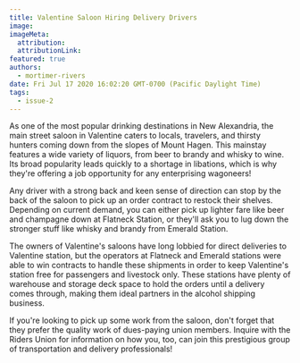 ```yaml
---
title: Valentine Saloon Hiring Delivery Drivers
image:
imageMeta:
  attribution:
  attributionLink:
featured: true
authors: 
  - mortimer-rivers
date: Fri Jul 17 2020 16:02:20 GMT-0700 (Pacific Daylight Time)
tags:
  - issue-2
---
```


As one of the most popular drinking destinations in New Alexandria, the main street saloon in Valentine 
caters to locals, travelers, and thirsty hunters coming down from the slopes of Mount Hagen. This mainstay 
features a wide variety of liquors, from beer to brandy and whisky to wine. Its broad popularity leads quickly 
to a shortage in libations, which is why they're offering a job opportunity for any enterprising wagoneers!

Any driver with a strong back and keen sense of direction can stop by the back of the saloon to pick up an 
order contract to restock their shelves. Depending on current demand, you can either pick up lighter fare like 
beer and champagne down at Flatneck Station, or they'll ask you to lug down the stronger stuff like whisky and brandy 
from Emerald Station.

The owners of Valentine's saloons have long lobbied for direct deliveries to Valentine station, but the operators at 
Flatneck and Emerald stations were able to win contracts to handle these shipments in order to keep Valentine's station 
free for passengers and livestock only. These stations have plenty of warehouse and storage deck space to hold the 
orders until a delivery comes through, making them ideal partners in the alcohol shipping business.

If you're looking to pick up some work from the saloon, don't forget that they prefer the quality work of dues-paying 
union members. Inquire with the Riders Union for information on how you, too, can join this prestigious group of 
transportation and delivery professionals!

